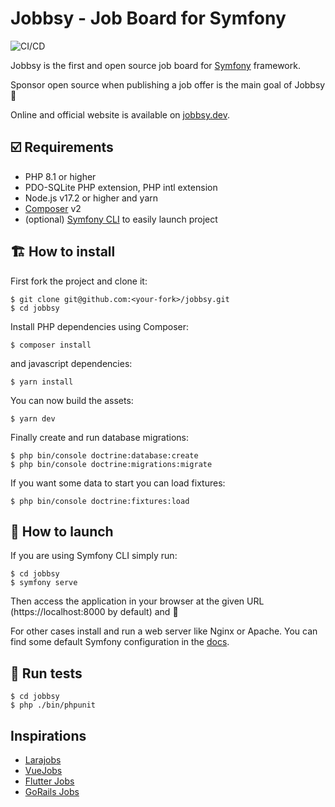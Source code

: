 # Jobbsy - Job Board for Symfony

![CI/CD](https://github.com/jobbsy-dev/jobbsy/actions/workflows/tests.yaml/badge.svg?branch=main)

Jobbsy is the first and open source job board for [Symfony](https://symfony.com) framework.

Sponsor open source when publishing a job offer is the main goal of Jobbsy 💙

Online and official website is available on [jobbsy.dev](https://jobbsy.dev).

## ☑️ Requirements

- PHP 8.1 or higher
- PDO-SQLite PHP extension, PHP intl extension
- Node.js v17.2 or higher and yarn
- [Composer](https://getcomposer.org) v2
- (optional) [Symfony CLI](https://symfony.com/download) to easily launch project

## 🏗 How to install

First fork the project and clone it:

```
$ git clone git@github.com:<your-fork>/jobbsy.git
$ cd jobbsy
```

Install PHP dependencies using Composer:

```
$ composer install
```

and javascript dependencies:

```
$ yarn install
```

You can now build the assets:

```
$ yarn dev
```

Finally create and run database migrations:

```
$ php bin/console doctrine:database:create
$ php bin/console doctrine:migrations:migrate
```

If you want some data to start you can load fixtures:

```
$ php bin/console doctrine:fixtures:load
```

## 🚀 How to launch

If you are using Symfony CLI simply run:

```
$ cd jobbsy
$ symfony serve
```

Then access the application in your browser at the given URL (https://localhost:8000 by default) and 🎉

For other cases install and run a web server like Nginx or Apache. You can find some default Symfony configuration in the [docs](https://symfony.com/doc/current/setup/web_server_configuration.html).

## 🧪 Run tests

```
$ cd jobbsy
$ php ./bin/phpunit
```

## Inspirations

- [Larajobs](https://larajobs.com)
- [VueJobs](https://vuejobs.com)
- [Flutter Jobs](https://flutterjobs.info)
- [GoRails Jobs](https://jobs.gorails.com)
